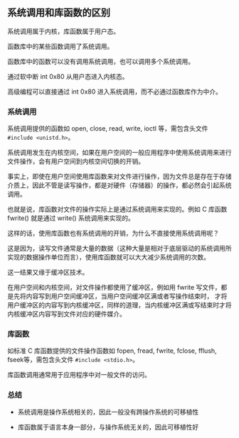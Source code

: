 ## 系统调用和库函数的区别

系统调用属于内核，库函数属于用户态。

函数库中的某些函数调用了系统调用。

函数库中的函数可以没有调用系统调用，也可以调用多个系统调用。

通过软中断 int 0x80 从用户态进入内核态。

高级编程可以直接通过 int 0x80 进入系统调用，而不必通过函数库作为中介。

### 系统调用

系统调用提供的函数如 open, close, read, write, ioctl 等，需包含头文件 `#include <unistd.h>`。

系统调用发生在内核空间，如果在用户空间的一般应用程序中使用系统调用来进行文件操作，会有用户空间到内核空间切换的开销。

事实上，即使在用户空间使用库函数来对文件进行操作，因为文件总是存在于存储介质上，因此不管是读写操作，都是对硬件（存储器）的操作，都必然会引起系统调用。

也就是说，库函数对文件的操作实际上是通过系统调用来实现的。例如 C 库函数 fwrite() 就是通过 write() 系统调用来实现的。

这样的话，使用库函数也有系统调用的开销，为什么不直接使用系统调用呢？

这是因为，读写文件通常是大量的数据（这种大量是相对于底层驱动的系统调用所实现的数据操作单位而言），使用库函数就可以大大减少系统调用的次数。

这一结果又缘于缓冲区技术。

在用户空间和内核空间，对文件操作都使用了缓冲区，例如用 fwrite 写文件，都是先将内容写到用户空间缓冲区，当用户空间缓冲区满或者写操作结束时，
才将用户缓冲区的内容写到内核缓冲区，同样的道理，当内核缓冲区满或写结束时才将内核缓冲区内容写到文件对应的硬件媒介。

### 库函数

如标准 C 库函数提供的文件操作函数如 fopen, fread, fwrite, fclose, fflush, fseek等，需包含头文件 `#include <stdio.h>`。

库函数调用通常用于应用程序中对一般文件的访问。

### 总结

* 系统调用是操作系统相关的，因此一般没有跨操作系统的可移植性

* 库函数属于语言本身一部分，与操作系统无关的，因此可移植性好
